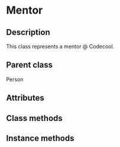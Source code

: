 # Mentor

## Description
This class represents a mentor @ Codecool.

## Parent class
Person

## Attributes

## Class methods

## Instance methods
